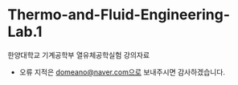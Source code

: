 # Thermo-and-Fluid-Engineering-Lab.1
한양대학교 기계공학부 열유체공학실험 강의자료
* 오류 지적은 domeano@naver.com으로 보내주시면 감사하겠습니다.

